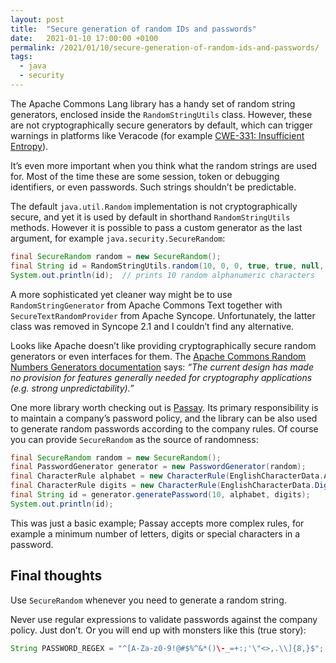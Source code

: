 ```yaml
---
layout: post
title:  "Secure generation of random IDs and passwords"
date:   2021-01-10 17:00:00 +0100
permalink: /2021/01/10/secure-generation-of-random-ids-and-passwords/
tags:
  - java
  - security
---
```


The Apache Commons Lang library has a handy set of random string generators, enclosed inside the `RandomStringUtils` class. However, these are not cryptographically secure generators by default, which can trigger warnings in platforms like Veracode (for example [CWE-331: Insufficient Entropy](https://cwe.mitre.org/data/definitions/331.html)).

It’s even more important when you think what the random strings are used for. Most of the time these are some session, token or debugging identifiers, or even passwords. Such strings shouldn’t be predictable.

The default `java.util.Random` implementation is not cryptographically secure, and yet it is used by default in shorthand `RandomStringUtils` methods. However it is possible to pass a custom generator as the last argument, for example `java.security.SecureRandom`:

```java
final SecureRandom random = new SecureRandom();
final String id = RandomStringUtils.random(10, 0, 0, true, true, null, random);
System.out.println(id);  // prints 10 random alphanumeric characters
```

A more sophisticated yet cleaner way might be to use `RandomStringGenerator` from Apache Commons Text together with `SecureTextRandomProvider` from Apache Syncope. Unfortunately, the latter class was removed in Syncope 2.1 and I couldn’t find any alternative.

Looks like Apache doesn’t like providing cryptographically secure random generators or even interfaces for them. The [Apache Commons Random Numbers Generators documentation](https://commons.apache.org/proper/commons-rng/) says: *“The current design has made no provision for features generally needed for cryptography applications (e.g. strong unpredictability).”*

One more library worth checking out is [Passay](http://www.passay.org/). Its primary responsibility is to maintain a company’s password policy, and the library can be also used to generate random passwords according to the company rules. Of course you can provide `SecureRandom` as the source of randomness:

```java
final SecureRandom random = new SecureRandom();
final PasswordGenerator generator = new PasswordGenerator(random);
final CharacterRule alphabet = new CharacterRule(EnglishCharacterData.Alphabetical);
final CharacterRule digits = new CharacterRule(EnglishCharacterData.Digit);
final String id = generator.generatePassword(10, alphabet, digits);
System.out.println(id);
```

This was just a basic example; Passay accepts more complex rules, for example a minimum number of letters, digits or special characters in a password.

## Final thoughts

Use `SecureRandom` whenever you need to generate a random string.

Never use regular expressions to validate passwords against the company policy. Just don’t. Or you will end up with monsters like this (true story):

```java
String PASSWORD_REGEX = "^[A-Za-z0-9!@#$%^&*()\-_=+:;'\"<>,.\\]{8,}$";
```
